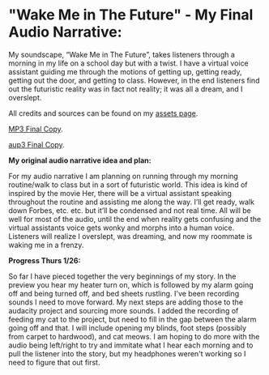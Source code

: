 # **"Wake Me in The Future" - My Final Audio Narrative:**

My soundscape, “Wake Me in The Future”, takes listeners through a morning in my life on a school day but with a twist. I have a virtual voice assistant guiding me through the motions of getting up, getting ready, getting out the door, and getting to class. However, in the end listeners find out the futuristic reality was in fact not reality; it was all a dream, and I overslept.

All credits and sources can be found on my [assets page](https://github.com/jordanmarch/audio-narrative-2023spring/blob/main/assets.md).

[MP3 Final Copy](https://github.com/jordanmarch/audio-narrative-2023spring/blob/main/audionarrative.mp3).

[aup3 Final Copy](https://github.com/jordanmarch/audio-narrative-2023spring/blob/main/audionarrative.aup3).

**My original audio narrative idea and plan:**

For my audio narrative I am planning on running through my morning routine/walk to class but in a sort of futuristic world. This idea is kind of inspired by the movie Her, there will be a virtual assistant speaking throughout the routine and assisting me along the way. I’ll get ready, walk down Forbes, etc. etc. but it’ll be condensed and not real time. All will be well for most of the audio, until the end when reality gets confusing and the virtual assistants voice gets wonky and morphs into a human voice. Listeners will realize I overslept, was dreaming, and now my roommate is waking me in a frenzy. 

**Progress Thurs 1/26:**

So far I have pieced together the very beginnings of my story. In the preview you hear my heater turn on, which is followed by my alarm going off and being turned off, and bed sheets rustling. I've been recording sounds I need to move forward. My next steps are adding those to the audacity project and sourcing more sounds. I added the recording of feeding my cat to the project, but need to fill in the gap between the alarm going off and that. I will include opening my blinds, foot steps (possibly from carpet to hardwood), and cat meows. I am hoping to do more with the audio being left/right to try and immitate what I hear each morning and to pull the listener into the story, but my headphones weren't working so I need to figure that out first. 
